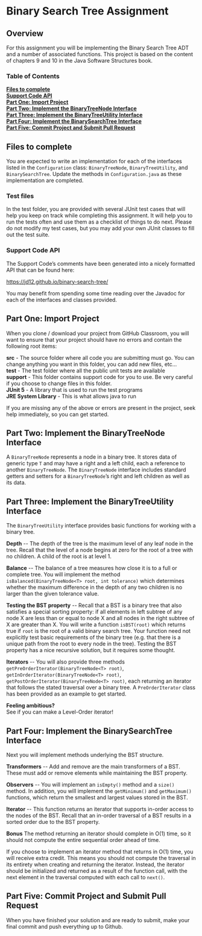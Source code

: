 # Binary Search Tree Assignment

## Overview
For this assignment you will be implementing the Binary Search Tree ADT and a number of associated functions. This project is based on the content of chapters 9 and 10 in the Java Software Structures book.

### Table of Contents
**[Files to complete](#files-to-complete)**<br>
**[Support Code API](#support-code-api)**<br>
**[Part One: Import Project](#part-one-import-project)**<br>
**[Part Two: Implement the BinaryTreeNode Interface](#part-two-implement-the-binarytreenode-interface)**<br>
**[Part Three: Implement the BinaryTreeUtility Interface](#part-three-implement-the-binarytreeutility-interface)**<br>
**[Part Four: Implement the BinarySearchTree Interface](#part-four-implement-the-binarysearchtree-interface)**<br>
**[Part Five: Commit Project and Submit Pull Request](#part-five-commit-project-and-submit-pull-request)**


## Files to complete
You are expected to write an implementation for each of the interfaces listed in the `Configuration` class: `BinaryTreeNode`, `BinaryTreeUtility`, and `BinarySearchTree`. Update the methods in `Configuration.java` as these implementation are completed.

### Test files
In the test folder, you are provided with several JUnit test cases that will help you keep on track while completing this assignment. It will help you to run the tests often and use them as a checklist of things to do next. Please do not modify my test cases, but you may add your own JUnit classes to fill out the test suite.

### Support Code API
The Support Code’s comments have been generated into a nicely formatted API that can be found here:

https://jd12.github.io/binary-search-tree/

You may benefit from spending some time reading over the Javadoc for each of the interfaces and classes provided.


## Part One: Import Project 
When you clone / download your project from GitHub Classroom, you will want to ensure that your project should have no errors and contain the following root items:

**src** - The source folder where all code you are submitting must go. You can change anything you want in this folder, you can add new files, etc...<br>
**test** - The test folder where all the public unit tests are available<br>
**support** - This folder contains support code for you to use. Be very careful if you choose to change files in this folder.<br>
**JUnit 5** - A library that is used to run the test programs<br>
**JRE System Library** - This is what allows java to run<br>

If you are missing any of the above or errors are present in the project, seek help immediately, so you can get started.


## Part Two: Implement the BinaryTreeNode Interface
A `BinaryTreeNode` represents a node in a binary tree. It stores data of generic type `T` and may have a right and a left child, each a reference to another `BinaryTreeNode`.  The `BinaryTreeNode` interface includes standard getters and setters for a `BinaryTreeNode`’s right and left children as well as its data.

## Part Three: Implement the BinaryTreeUtility Interface
The `BinaryTreeUtility` interface provides basic functions for working with a binary tree.

**Depth** -- The depth of the tree is the maximum level of any leaf node in the tree.  Recall that the level of a node begins at zero for the root of a tree with no children.  A child of the root is at level 1.

**Balance** -- The balance of a tree measures how close it is to a full or complete tree.  You will implement the method `isBalanced(BinaryTreeNode<T> root, int tolerance)` which determines whether the maximum difference in the depth of any two children is no larger than the given tolerance value.

**Testing the BST property** -- Recall that a BST is a binary tree that also satisfies a special sorting property: if all elements in left subtree of any node X are less than or equal to node X and all nodes in the right subtree of X are greater than X.  You will write a function `isBST(root)` which returns true if `root` is the root of a valid binary search tree.  Your function need not explicitly test basic requirements of the binary tree (e.g. that there is a unique path from the root to every node in the tree).  Testing the BST property has a nice recursive solution, but it requires some thought.

**Iterators** -- You will also provide three methods `getPreOrderIterator(BinaryTreeNode<T> root)`, `getInOrderIterator(BinaryTreeNode<T> root)`, `getPostOrderIterator(BinaryTreeNode<T> root)`, each returning an iterator that follows the stated traversal over a binary tree. A `PreOrderIterator` class has been provided as an example to get started.

**Feeling ambitious?**<br>
See if you can make a Level-Order iterator!


## Part Four: Implement the BinarySearchTree Interface
Next you will implement methods underlying the BST structure.  

**Transformers** -- Add and remove are the main transformers of a BST.  These must add or remove elements while maintaining the BST property.

**Observers** -- You will implement an `isEmpty()` method and a `size()` method.  In addition, you will implement  the `getMinimum()` and `getMaximum()` functions, which return the smallest and largest values stored in the BST.  

**Iterator** -- This function returns an iterator that supports in-order access to the nodes of the BST.  Recall that an in-order traversal of a BST results in a sorted order due to the BST property.  

**Bonus** The method returning an iterator should complete in O(1) time, so it should not compute the entire sequential order ahead of time.

If you choose to implement an iterator method that returns in O(1) time, you will receive extra credit. This means you should not compute the traversal in its entirety when creating and returning the iterator.  Instead, the iterator should be initialized and returned as a result of the function call, with the next element in the traversal computed with each call to `next()`.


## Part Five: Commit Project and Submit Pull Request
When you have finished your solution and are ready to submit, make your final commit and push everything up to Github.
